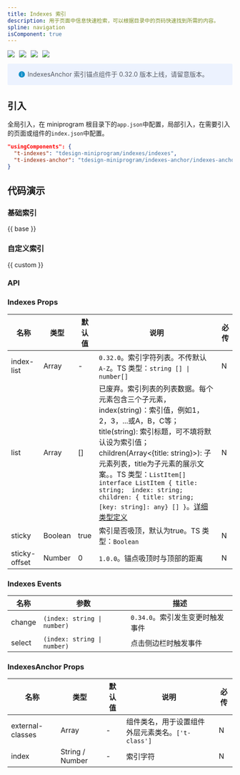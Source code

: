 ```yaml
---
title: Indexes 索引
description: 用于页面中信息快速检索，可以根据目录中的页码快速找到所需的内容。
spline: navigation
isComponent: true
---
```


<span class="coverages-badge" style="margin-right: 10px"><img src="https://img.shields.io/badge/coverages%3A%20lines-88%25-blue" /></span><span class="coverages-badge" style="margin-right: 10px"><img src="https://img.shields.io/badge/coverages%3A%20functions-87%25-blue" /></span><span class="coverages-badge" style="margin-right: 10px"><img src="https://img.shields.io/badge/coverages%3A%20statements-85%25-blue" /></span><span class="coverages-badge" style="margin-right: 10px"><img src="https://img.shields.io/badge/coverages%3A%20branches-65%25-red" /></span>

<div style="background: #ecf2fe; display: flex; align-items: center; line-height: 20px; padding: 14px 24px; border-radius: 3px; color: #555a65">
  <svg fill="none" viewBox="0 0 16 16" width="16px" height="16px" style="margin-right: 5px">
    <path fill="#128fc8" d="M8 15A7 7 0 108 1a7 7 0 000 14zM7.4 4h1.2v1.2H7.4V4zm.1 2.5h1V12h-1V6.5z" fillOpacity="0.9"></path>
  </svg>
  IndexesAnchor 索引锚点组件于 0.32.0 版本上线，请留意版本。
</div>


## 引入

全局引入，在 miniprogram 根目录下的`app.json`中配置，局部引入，在需要引入的页面或组件的`index.json`中配置。

```json
"usingComponents": {
  "t-indexes": "tdesign-miniprogram/indexes/indexes",
  "t-indexes-anchor": "tdesign-miniprogram/indexes-anchor/indexes-anchor"
}
```

## 代码演示

### 基础索引


{{ base }}

### 自定义索引

{{ custom }}

### API
### Indexes Props

名称 | 类型 | 默认值 | 说明 | 必传
-- | -- | -- | -- | --
index-list | Array | - | `0.32.0`。索引字符列表。不传默认 `A-Z`。TS 类型：`string [] \| number[]` | N
list | Array | [] | 已废弃。索引列表的列表数据。每个元素包含三个子元素，index(string)：索引值，例如1，2，3，...或A，B，C等；title(string): 索引标题，可不填将默认设为索引值；children(Array<{title: string}>): 子元素列表，title为子元素的展示文案。。TS 类型：`ListItem[] ` `interface ListItem { title: string;  index: string;  children: { title: string; [key: string]: any} [] }`。[详细类型定义](https://github.com/Tencent/tdesign-miniprogram/tree/develop/src/indexes/type.ts) | N
sticky | Boolean | true | 索引是否吸顶，默认为true。TS 类型：`Boolean` | N
sticky-offset | Number | 0 | `1.0.0`。锚点吸顶时与顶部的距离	 | N

### Indexes Events

名称 | 参数 | 描述
-- | -- | --
change | `(index: string \| number)` | `0.34.0`。索引发生变更时触发事件
select | `(index: string \| number)` | 点击侧边栏时触发事件

### IndexesAnchor Props

名称 | 类型 | 默认值 | 说明 | 必传
-- | -- | -- | -- | --
external-classes | Array | - | 组件类名，用于设置组件外层元素类名。`['t-class']` | N
index | String / Number | - | 索引字符 | N
